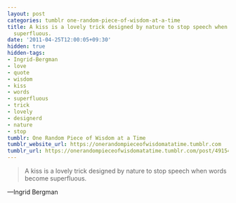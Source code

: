 ```yaml
---
layout: post
categories: tumblr one-random-piece-of-wisdom-at-a-time
title: A kiss is a lovely trick designed by nature to stop speech when words become
  superfluous.
date: '2011-04-25T12:00:05+09:30'
hidden: true
hidden-tags:
- Ingrid-Bergman
- love
- quote
- wisdom
- kiss
- words
- superfluous
- trick
- lovely
- designerd
- nature
- stop
tumblr: One Random Piece of Wisdom at a Time
tumblr_website_url: https://onerandompieceofwisdomatatime.tumblr.com
tumblr_url: https://onerandompieceofwisdomatatime.tumblr.com/post/4915463142/a-kiss-is-a-lovely-trick-designed-by-nature-to
---
```

> A kiss is a lovely trick designed by nature to stop speech when words become superfluous.

—Ingrid Bergman

